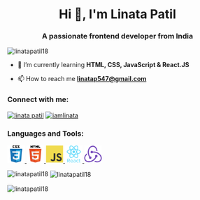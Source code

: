 <h1 align="center">Hi 👋, I'm Linata Patil</h1>
<h3 align="center">A passionate frontend developer from India</h3>

<p align="left"> <img src="https://komarev.com/ghpvc/?username=linatapatil18&label=Profile%20views&color=0e75b6&style=flat" alt="linatapatil18" /> </p>

- 🌱 I’m currently learning **HTML, CSS, JavaScript & React.JS**

- 📫 How to reach me **linatap547@gmail.com**

<h3 align="left">Connect with me:</h3>
<p align="left">
<a href="https://linkedin.com/in/linata patil" target="blank"><img align="center" src="https://raw.githubusercontent.com/rahuldkjain/github-profile-readme-generator/master/src/images/icons/Social/linked-in-alt.svg" alt="linata patil" height="30" width="40" /></a>
<a href="https://instagram.com/iamlinata" target="blank"><img align="center" src="https://raw.githubusercontent.com/rahuldkjain/github-profile-readme-generator/master/src/images/icons/Social/instagram.svg" alt="iamlinata" height="30" width="40" /></a>
</p>

<h3 align="left">Languages and Tools:</h3>
<p align="left"> <a href="https://www.w3schools.com/css/" target="_blank" rel="noreferrer"> <img src="https://raw.githubusercontent.com/devicons/devicon/master/icons/css3/css3-original-wordmark.svg" alt="css3" width="40" height="40"/> </a> <a href="https://www.w3.org/html/" target="_blank" rel="noreferrer"> <img src="https://raw.githubusercontent.com/devicons/devicon/master/icons/html5/html5-original-wordmark.svg" alt="html5" width="40" height="40"/> </a> <a href="https://developer.mozilla.org/en-US/docs/Web/JavaScript" target="_blank" rel="noreferrer"> <img src="https://raw.githubusercontent.com/devicons/devicon/master/icons/javascript/javascript-original.svg" alt="javascript" width="40" height="40"/> </a> <a href="https://reactjs.org/" target="_blank" rel="noreferrer"> <img src="https://raw.githubusercontent.com/devicons/devicon/master/icons/react/react-original-wordmark.svg" alt="react" width="40" height="40"/> </a> <a href="https://redux.js.org" target="_blank" rel="noreferrer"> <img src="https://raw.githubusercontent.com/devicons/devicon/master/icons/redux/redux-original.svg" alt="redux" width="40" height="40"/> </a> </p>

<p><img align="left" src="https://github-readme-stats.vercel.app/api/top-langs?username=linatapatil18&show_icons=true&locale=en&layout=compact" alt="linatapatil18" /></p>

<p>&nbsp;<img align="center" src="https://github-readme-stats.vercel.app/api?username=linatapatil18&show_icons=true&locale=en" alt="linatapatil18" /></p>

<p><img align="center" src="https://github-readme-streak-stats.herokuapp.com/?user=linatapatil18&" alt="linatapatil18" /></p>

